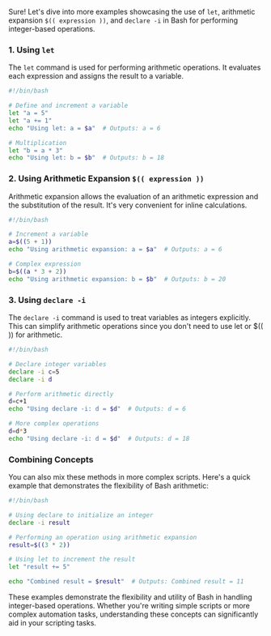 Sure! Let's dive into more examples showcasing the use of `let`, arithmetic expansion `$(( expression ))`, and `declare -i` in Bash for performing integer-based operations.

### 1. Using `let`

The `let` command is used for performing arithmetic operations. It evaluates each expression and assigns the result to a variable.

```bash
#!/bin/bash

# Define and increment a variable
let "a = 5"
let "a += 1"
echo "Using let: a = $a"  # Outputs: a = 6

# Multiplication
let "b = a * 3"
echo "Using let: b = $b"  # Outputs: b = 18
```

### 2. Using Arithmetic Expansion `$(( expression ))`

Arithmetic expansion allows the evaluation of an arithmetic expression and the substitution of the result. It's very convenient for inline calculations.

```bash
#!/bin/bash

# Increment a variable
a=$((5 + 1))
echo "Using arithmetic expansion: a = $a"  # Outputs: a = 6

# Complex expression
b=$((a * 3 + 2))
echo "Using arithmetic expansion: b = $b"  # Outputs: b = 20
```

### 3. Using `declare -i`

The `declare -i` command is used to treat variables as integers explicitly. This can simplify arithmetic operations since you don't need to use let or $(( )) for arithmetic.

```bash
#!/bin/bash

# Declare integer variables
declare -i c=5
declare -i d

# Perform arithmetic directly
d=c+1
echo "Using declare -i: d = $d"  # Outputs: d = 6

# More complex operations
d=d*3
echo "Using declare -i: d = $d"  # Outputs: d = 18
```

### Combining Concepts

You can also mix these methods in more complex scripts. Here's a quick example that demonstrates the flexibility of Bash arithmetic:

```bash
#!/bin/bash

# Using declare to initialize an integer
declare -i result

# Performing an operation using arithmetic expansion
result=$((3 * 2))

# Using let to increment the result
let "result += 5"

echo "Combined result = $result"  # Outputs: Combined result = 11
```

These examples demonstrate the flexibility and utility of Bash in handling integer-based operations. Whether you're writing simple scripts or more complex automation tasks, understanding these concepts can significantly aid in your scripting tasks.